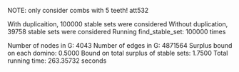 NOTE: only consider combs with 5 teeth! 
att532

With duplicaition, 100000 stable sets were considered 
Without duplication, 39758 stable sets were considered 
Running find_stable_set: 100000 times 

Number of nodes in G: 4043 
Number of edges in G: 4871564 
Surplus bound on each domino: 0.5000 
Bound on total surplus of stable sets: 1.7500 
Total running time: 263.35732 seconds
